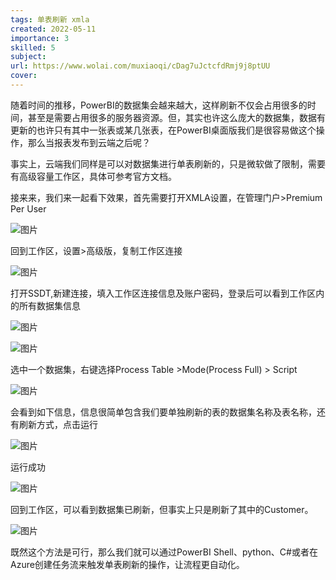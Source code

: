 ```yaml
---
tags: 单表刷新 xmla
created: 2022-05-11
importance: 3
skilled: 5
subject: 
url: https://www.wolai.com/muxiaoqi/cDag7uJctcfdRmj9j8ptUU
cover: 
---
```

随着时间的推移，PowerBI的数据集会越来越大，这样刷新不仅会占用很多的时间，甚至是需要占用很多的服务器资源。但，其实也许这么庞大的数据集，数据有更新的也许只有其中一张表或某几张表，在PowerBI桌面版我们是很容易做这个操作，那么当报表发布到云端之后呢？

事实上，云端我们同样是可以对数据集进行单表刷新的，只是微软做了限制，需要有高级容量工作区，具体可参考官方文档。

接来来，我们来一起看下效果，首先需要打开XMLA设置，在管理门户>Premium Per User

![图片](https://mmbiz.qpic.cn/mmbiz_png/TyDRib9iao84NO2Cfnyk7V3MCibgGxicvEkUwicS1ffD1AcYiaNiarqsAbia1zZQlU29AEYfHFxh4O3kk5Fj7Jv97tje7A/640?wx_fmt=png&wxfrom=5&wx_lazy=1&wx_co=1)

回到工作区，设置>高级版，复制工作区连接

![图片](https://mmbiz.qpic.cn/mmbiz_png/TyDRib9iao84NO2Cfnyk7V3MCibgGxicvEkU1yjNKnhSW3iczMaINibOFCmWh50CMS7kGSYcnLeXaWt68bVTPJKRj3Ng/640?wx_fmt=png&wxfrom=5&wx_lazy=1&wx_co=1)

打开SSDT,新建连接，填入工作区连接信息及账户密码，登录后可以看到工作区内的所有数据集信息

![图片](https://mmbiz.qpic.cn/mmbiz_png/TyDRib9iao84NO2Cfnyk7V3MCibgGxicvEkUhoRQTDPQDiags2wF9NgLMQU4gpDib0SdHdnxBUhdE4Y7hibH1Ul3ZIjcw/640?wx_fmt=png&wxfrom=5&wx_lazy=1&wx_co=1)

![图片](https://mmbiz.qpic.cn/mmbiz_png/TyDRib9iao84NO2Cfnyk7V3MCibgGxicvEkUdUwvBRfiazfJ4RdhcPXEQnbvibR1JggFFmGnuqWFaRGTjVonkX5Ch0Kw/640?wx_fmt=png&wxfrom=5&wx_lazy=1&wx_co=1)

选中一个数据集，右键选择Process Table >Mode(Process Full) > Script

![图片](https://mmbiz.qpic.cn/mmbiz_png/TyDRib9iao84NO2Cfnyk7V3MCibgGxicvEkUxM8S4icKRzpCodcyneibXIJkicGfpFgyMWibphLEIRN9onQeM7h7CnxiaWg/640?wx_fmt=png&wxfrom=5&wx_lazy=1&wx_co=1)

会看到如下信息，信息很简单包含我们要单独刷新的表的数据集名称及表名称，还有刷新方式，点击运行

![图片](https://mmbiz.qpic.cn/mmbiz_png/TyDRib9iao84NO2Cfnyk7V3MCibgGxicvEkUVMLfSNLaJq22BnU9FSVzVVP6FCicg0908ckXmr33qaZFLye8cp1w3fA/640?wx_fmt=png&wxfrom=5&wx_lazy=1&wx_co=1)

运行成功

![图片](https://mmbiz.qpic.cn/mmbiz_png/TyDRib9iao84NO2Cfnyk7V3MCibgGxicvEkUBDrCPBk9P8lLA2v7RTngTMqEZicBeYePR7o9Cr6MucMHic2TK9yjTTPw/640?wx_fmt=png&wxfrom=5&wx_lazy=1&wx_co=1)

回到工作区，可以看到数据集已刷新，但事实上只是刷新了其中的Customer。

![图片](https://mmbiz.qpic.cn/mmbiz_png/TyDRib9iao84NO2Cfnyk7V3MCibgGxicvEkUP5PzXmicraroeqsZIPc2wmplgPy61OHDJ2I7yovGibRZQPuaLyib0NOOQ/640?wx_fmt=png&wxfrom=5&wx_lazy=1&wx_co=1)

既然这个方法是可行，那么我们就可以通过PowerBI Shell、python、C#或者在Azure创建任务流来触发单表刷新的操作，让流程更自动化。
